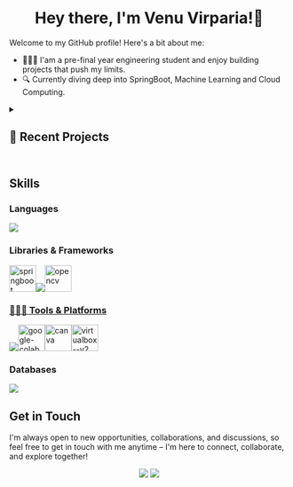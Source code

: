 <div align="center">
  
# Hey there, I'm Venu Virparia!👋
  
</div>

Welcome to my GitHub profile! Here's a bit about me:

- 👩🏻‍💻 I'am a pre-final year engineering student and enjoy building projects that push my limits.
- 🔍 Currently diving deep into SpringBoot, Machine Learning and Cloud Computing.

<details>
  <summary>
    
   ## 🚀 Recent Projects
   ## 
  
  </summary>
  <br/>

### 🔹 [CollegeDealz ↗](https://github.com/VenuVirparia/College-Dealz) <sub><i>(2024–25)</i></sub>

A secure campus reselling platform offering:
- *Wantlist* feature – buyers post needs first, flipping the traditional trade flow
- Search and product categorization  
- Real-time chat with WebSockets

  [Demo](https://drive.google.com/file/d/1RnacIhkwju0lFp-iG7TfbVP8FpRYwolU/view?usp=drive_link)

**Tech Stack:** React, Spring Boot, MySQL, WebSockets, AWS


### 🔹 [KaaryaHUB ↗](https://github.com/VenuVirparia/KaaryaHUB) <sub><i>(2024–25)</i></sub>

A project management platform for students with:
- Task tracking and assignment  
- Role-based member management  
- Collaboration through integrated chat

**Tech Stack:** React, Spring Boot, MySQL, RazorPay API

</details>

## 

    
## Skills
<!-- </summary> -->

### Languages  
<a href="https://github.com/VenuVirparia/"><img src="https://skillicons.dev/icons?i=c,cpp,py,java,html,css,js,md&perline&theme=dark" /></a>

### Libraries & Frameworks  
<img width="48" height="48" src="https://img.icons8.com/?size=100&id=90519&format=png&color=000000" alt="springboot"/></a><a href="https://github.com/VenuVirparia/"><img src="https://skillicons.dev/icons?i=react&perline=11&theme=dark" /></a><a href="https://github.com/VenuVirparia/"><img width="48" height="48" src="https://img.icons8.com/?size=100&id=bpip0gGiBLT1&format=png&color=000000" alt="opencv"/></a><a href="https://github.com/VenuVirparia/">

### 🧑🏻‍💻 Tools & Platforms  
<a href="https://github.com/VenuVirparia/"><img src="https://skillicons.dev/icons?i=git,github,aws,linux,eclipse,vscode,idea&perline=12&theme=dark" /></a><a href="https://github.com/VenuVirparia/"><img width="48" height="48" src="https://img.icons8.com/color/48/google-colab.png" alt="google-colab"/></a><a href="https://github.com/VenuVirparia/"><img width="48" height="48" src="https://img.icons8.com/fluency/48/canva.png" alt="canva"/></a><a href="https://github.com/VenuVirparia/"><img width="48" height="48" src="https://img.icons8.com/fluency/48/000000/virtualbox--v2.png" alt="virtualbox--v2"/></a>

### Databases  
<a href="https://github.com/VenuVirparia/"><img src="https://skillicons.dev/icons?i=mysql,postgres&perline=11&theme=dark" /></a>


## Get in Touch

I'm always open to new opportunities, collaborations, and discussions, so feel free to get in touch with me anytime – I'm here to connect, collaborate, and explore together!

<div align="center">
  <a href="https://github.com/flute-v" target="_blank" rel="noreferrer"><img src="https://skillicons.dev/icons?i=github" /></a>
  <a href="https://www.linkedin.com/in/venu-virparia/" target="_blank" rel="noreferrer"><img src="https://skillicons.dev/icons?i=linkedin" /></a> 
</div>
